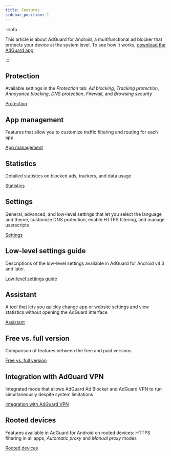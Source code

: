 ```yaml
---
title: Features
sidebar_position: 1
---
```


:::info

This article is about AdGuard for Android, a multifunctional ad blocker that protects your device at the system level. To see how it works, [download the AdGuard app](https://agrd.io/download-kb-adblock)

:::

## Protection

Available settings in the _Protection_ tab: _Ad blocking_, _Tracking protection_, _Annoyance blocking_, _DNS protection_, _Firewall_, and _Browsing security_

[Protection](/adguard-for-android/features/protection/protection.md)

## App management

Features that allow you to customize traffic filtering and routing for each app

[App management](/adguard-for-android/features/app-management.md)

## Statistics

Detailed statistics on blocked ads, trackers, and data usage

[Statistics](/adguard-for-android/features/statistics.md)

## Settings

General, advanced, and low-level settings that let you select the language and theme, customize DNS protection, enable HTTPS filtering, and manage userscripts

[Settings](/adguard-for-android/features/settings.md)

## Low-level settings guide

Descriptions of the low-level settings available in AdGuard for Android v4.3 and later.

[Low-level settings guide](/adguard-for-android/features/low-level-settings.md)

## Assistant

A tool that lets you quickly change app or website settings and view statistics without opening the AdGuard interface

[Assistant](/adguard-for-android/features/assistant.md)

## Free vs. full version

Comparison of features between the free and paid versions

[Free vs. full version](/adguard-for-android/features/free-vs-full.mdx)

## Integration with AdGuard VPN

Integrated mode that allows AdGuard Ad Blocker and AdGuard VPN to run simultaneously despite system limitations

[Integration with AdGuard VPN](/adguard-for-android/features/integration-with-vpn.md)

## Rooted devices

Features available in AdGuard for Android on rooted devices: HTTPS filtering in all apps, _Automatic proxy_ and _Manual proxy_ modes

[Rooted devices](/adguard-for-android/features/rooted.md)
